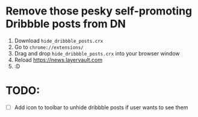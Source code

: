 **Remove those pesky self-promoting Dribbble posts from DN**  
==============

1. Download ```hide_dribbble_posts.crx```
2. Go to ```chrome://extensions/```
3. Drag and drop ```hide_dribbble_posts.crx``` into your browser window
4. Reload https://news.layervault.com
5. :D


**TODO:**
==============
- [ ] Add icon to toolbar to unhide dribbble posts if user wants to see them
